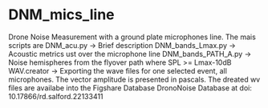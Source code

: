 # DNM_mics_line
Drone Noise Measurement with a ground plate microphones line.
The mais scripts are 
  DNM_acu.py -> Brief description
  DNM_bands_Lmax.py -> Acoustic metrics ust over the microphone line
  DNM_bands_PATH_A.py -> Noise hemispheres from the flyover path where SPL >= Lmax-10dB
  WAV.creator -> Exporting the wave files for one selected event, all microphones. The vector amplitude is presented in pascals.
  The dreated wv files are availabe into the Figshare Database  DronoNoise Database at doi: 10.17866/rd.salford.22133411
